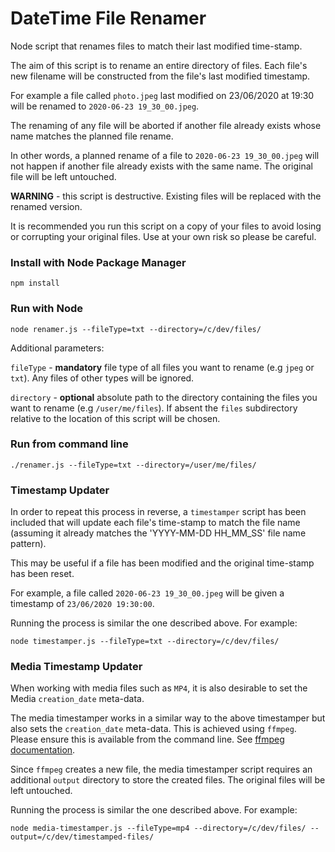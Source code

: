 # DateTime File Renamer

Node script that renames files to match their last modified time-stamp.

The aim of this script is to rename an entire directory of files. Each file's new filename will be constructed from the file's last modified timestamp.

For example a file called `photo.jpeg` last modified on 23/06/2020 at 19:30 will be renamed to `2020-06-23 19_30_00.jpeg`.

The renaming of any file will be aborted if another file already exists whose name matches the planned file rename. 

In other words, a planned rename of a file to `2020-06-23 19_30_00.jpeg` will not happen if another file already exists with the same name. The original file will be left untouched.

**WARNING** - this script is destructive. Existing files will be replaced with the renamed version.

It is recommended you run this script on a copy of your files to avoid losing or corrupting your original files. Use at your own risk so please be careful.

### Install with Node Package Manager

```
npm install
```

### Run with Node

```
node renamer.js --fileType=txt --directory=/c/dev/files/
```

Additional parameters:

`fileType` - **mandatory** file type of all files you want to rename (e.g `jpeg` or `txt`). Any files of other types will be ignored.

`directory` - **optional** absolute path to the directory containing the files you want to rename (e.g `/user/me/files`). If absent the `files` subdirectory relative to the location of this script will be chosen.


### Run from command line

```
./renamer.js --fileType=txt --directory=/user/me/files/
```


### Timestamp Updater

In order to repeat this process in reverse, a `timestamper` script has been included that will update each file's time-stamp to match the file name (assuming it already matches the 'YYYY-MM-DD HH_MM_SS' file name pattern).

This may be useful if a file has been modified and the original time-stamp has been reset.

For example, a file called `2020-06-23 19_30_00.jpeg` will be given a timestamp of `23/06/2020 19:30:00`.

Running the process is similar the one described above. For example:

```
node timestamper.js --fileType=txt --directory=/c/dev/files/
```

### Media Timestamp Updater

When working with media files such as `MP4`, it is also desirable to set the Media `creation_date` meta-data.

The media timestamper works in a similar way to the above timestamper but also sets the `creation_date` meta-data. This is achieved using `ffmpeg`. Please ensure this is available from the command line. See [ffmpeg documentation](https://www.ffmpeg.org/).

Since `ffmpeg` creates a new file, the media timestamper script requires an additional `output` directory to store the created files. The original files will be left untouched.

Running the process is similar the one described above. For example:

```
node media-timestamper.js --fileType=mp4 --directory=/c/dev/files/ --output=/c/dev/timestamped-files/
```

